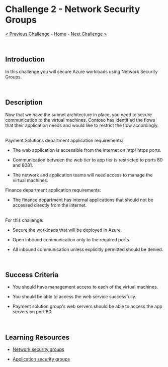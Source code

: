 
# Challenge 2 - Network Security Groups


[< Previous Challenge](./Challenge-1.md) - [Home](../README.md) - [Next Challenge >](./Challenge-3.md)

<br />

## Introduction

In this challenge you will secure Azure workloads using Network Security Groups.


<br />

## Description

Now that we have the subnet architecture in place, you need to secure communication to the virtual machines. Contoso has identified the flows that their application needs and would like to restrict the flow accordingly.

<br />
Payment Solutions department application requirements:

- The web application is accessible from the internet on http/ https ports.

- Communication between the web tier to app tier is restricted to ports 80 and 8081.

- The network and application teams will need access to manage the virtual machines.


Finance department application requirements:

- The finance department has internal applications that should not be accessed directly from the internet.

<br />
For this challenge:

- Secure the workloads that will be deployed in Azure.

- Open inbound communication only to the required ports.

- All inbound communication unless explicitly permitted should be denied.


<br />

## Success Criteria

- You should have management access to each of the virtual machines.

- You should be able to access the web service successfully.

- Payment solution group's web servers should be able to access the app servers on port 80.

<br />

## Learning Resources

- [Network security groups](https://docs.microsoft.com/en-us/azure/virtual-network/network-security-groups-overview)

- [Application security groups](https://docs.microsoft.com/en-us/azure/virtual-network/application-security-groups)
